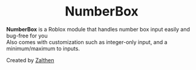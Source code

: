 <p align="center">
  <h1 align="center"><big>NumberBox</big></h1>
</p>

**NumberBox** is a Roblox module that handles number box input easily and bug-free for you<br>
Also comes with customization such as integer-only input, and a minimum/maximum to inputs.

Created by [Zalthen](https://www.roblox.com/users/1377987741/profile)
